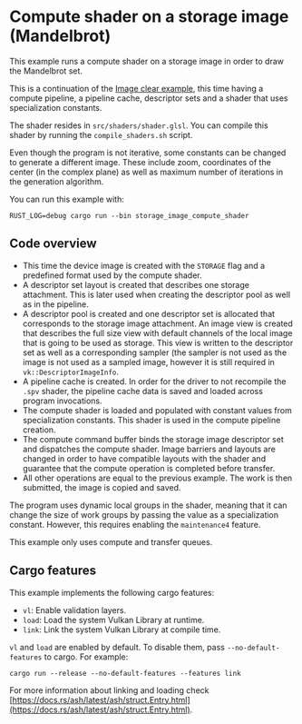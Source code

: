 # Compute shader on a storage image (Mandelbrot)

This example runs a compute shader on a storage image in order to draw the Mandelbrot set.

This is a continuation of the [Image clear example](https://github.com/ZakStar17/ash-by-example/tree/main/compute_image_clear), this time having a compute pipeline, a pipeline cache, descriptor sets and a shader that uses specialization constants.

The shader resides in `src/shaders/shader.glsl`. You can compile this shader by running the `compile_shaders.sh` script.

Even though the program is not iterative, some constants can be changed to generate a different image. These include zoom, coordinates of the center (in the complex plane) as well as maximum number of iterations in the generation algorithm.

You can run this example with:

`RUST_LOG=debug cargo run --bin storage_image_compute_shader`

## Code overview

- This time the device image is created with the `STORAGE` flag and a predefined format used by the compute shader.
- A descriptor set layout is created that describes one storage attachment. This is later used when creating the descriptor pool as well as in the pipeline.
- A descriptor pool is created and one descriptor set is allocated that corresponds to the storage image attachment. An image view is created that describes the full size view with default channels of the local image that is going to be used as storage. This view is written to the descriptor set as well as a corresponding sampler (the sampler is not used as the image is not used as a sampled image, however it is still required in `vk::DescriptorImageInfo`.
- A pipeline cache is created. In order for the driver to not recompile the `.spv` shader, the pipeline cache data is saved and loaded across program invocations.
- The compute shader is loaded and populated with constant values from specialization constants. This shader is used in the compute pipeline creation.
- The compute command buffer binds the storage image descriptor set and dispatches the compute shader. Image barriers and layouts are changed in order to have compatible layouts with the shader and guarantee that the compute operation is completed before transfer.
- All other operations are equal to the previous example. The work is then submitted, the image is copied and saved.

The program uses dynamic local groups in the shader, meaning that it can change the size of work groups by passing the value as a specialization constant. However, this requires enabling the `maintenance4` feature.

This example only uses compute and transfer queues.

## Cargo features

This example implements the following cargo features:

- `vl`: Enable validation layers.
- `load`: Load the system Vulkan Library at runtime.
- `link`: Link the system Vulkan Library at compile time.

`vl` and `load` are enabled by default. To disable them, pass `--no-default-features` to cargo.
For example:

`cargo run --release --no-default-features --features link`

For more information about linking and loading check
[https://docs.rs/ash/latest/ash/struct.Entry.html](https://docs.rs/ash/latest/ash/struct.Entry.html).
